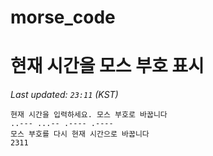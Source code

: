 # morse_code
# 현재 시간을 모스 부호 표시
<!-- MORSE_TIME_START -->
_Last updated: `23:11` (KST)_

```
현재 시간을 입력하세요. 모스 부호로 바꿉니다
..--- ...-- .---- .----
모스 부호를 다시 현재 시간으로 바꿉니다
2311
```
<!-- MORSE_TIME_END -->

